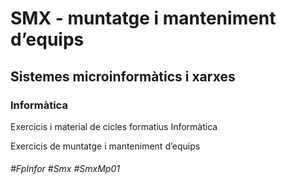 # SMX - muntatge i manteniment d’equips
## Sistemes microinformàtics i xarxes
### Informàtica

Exercicis i material de cicles formatius Informàtica

Exercicis de muntatge i manteniment d’equips

###### #FpInfor #Smx #SmxMp01
